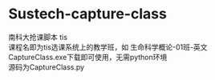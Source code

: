 # Sustech-capture-class  
南科大抢课脚本 tis  
课程名即为tis选课系统上的教学班，如 生命科学概论-01班-英文  
CaptureClass.exe下载即可使用，无需python环境  
源码为CaptureClass.py
